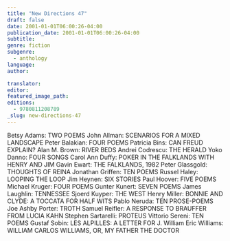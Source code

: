 ```yaml
---
title: "New Directions 47"
draft: false
date: 2001-01-01T06:00:26-04:00
publication_date: 2001-01-01T06:00:26-04:00
subtitle:
genre: fiction
subgenre:
  - anthology
language:
author:

translator:
editor:
featured_image_path:
editions:
  - 9780811208789
_slug: new-directions-47
---
```


Betsy Adams: TWO POEMS John Allman: SCENARIOS FOR A MIXED LANDSCAPE Peter Balakian: FOUR POEMS Patricia Bins: CAN FREUD EXPLAIN? Alan M. Brown: RIVER BEDS Andrei Codrescu: THE HERALD Yoko Danno: FOUR SONGS Carol Ann Duffy: POKER IN THE FALKLANDS WITH HENRY AND JIM Gavin Ewart: THE FALKLANDS, 1982 Peter Glassgold: THOUGHTS OF REINA Jonathan Griffen: TEN POEMS Russel Haley: LOOPING THE LOOP Jim Heynen: SIX STORIES Paul Hoover: FIVE POEMS Michael Kruger: FOUR POEMS Gunter Kunert: SEVEN POEMS James Laughlin: TENNESSEE Sjoerd Kuyper: THE WEST Henry Miller: BONNIE AND CLYDE: A TOCCATA FOR HALF WITS Pablo Neruda: TEN PROSE-POEMS Joe Ashby Porter: TROTH Samuel Reifler: A RESPONSE TO BRAUFFER FROM LUCIA KAHN Stephen Sartarelli: PROTEUS Vittorio Sereni: TEN POEMS Gustaf Sobin: LES ALPILLES: A LETTER FOR J. William Eric Williams: WILLIAM CARLOS WILLIAMS, OR, MY FATHER THE DOCTOR

